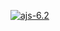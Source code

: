 [![ajs-6.2](https://github.com/MarkoMelle/ajs-6.2/actions/workflows/main.yml/badge.svg)](https://github.com/MarkoMelle/ajs-6.2/actions/workflows/main.yml)